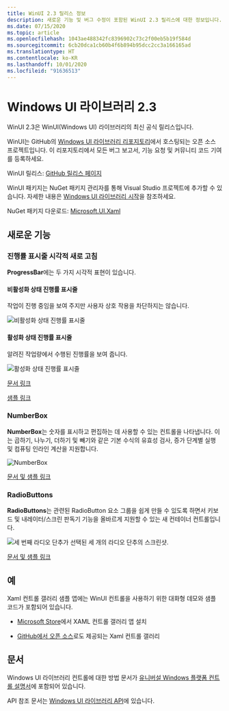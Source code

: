 ```yaml
---
title: WinUI 2.3 릴리스 정보
description: 새로운 기능 및 버그 수정이 포함된 WinUI 2.3 릴리스에 대한 정보입니다.
ms.date: 07/15/2020
ms.topic: article
ms.openlocfilehash: 1043ae488342fc8396902c73c2f00eb5b19f584d
ms.sourcegitcommit: 6cb20dca1cb60b4f6b894b95dcc2cc3a166165ad
ms.translationtype: HT
ms.contentlocale: ko-KR
ms.lasthandoff: 10/01/2020
ms.locfileid: "91636513"
---
```

# <a name="windows-ui-library-23"></a>Windows UI 라이브러리 2.3

WinUI 2.3은 WinUI(Windows UI) 라이브러리의 최신 공식 릴리스입니다.

WinUI는 GitHub의 [Windows UI 라이브러리 리포지토리](https://aka.ms/winui)에서 호스팅되는 오픈 소스 프로젝트입니다. 이 리포지토리에서 모든 버그 보고서, 기능 요청 및 커뮤니티 코드 기여를 등록하세요.

WinUI 릴리스: [GitHub 릴리스 페이지](https://github.com/microsoft/microsoft-ui-xaml/releases)

WinUI 패키지는 NuGet 패키지 관리자를 통해 Visual Studio 프로젝트에 추가할 수 있습니다. 자세한 내용은 [Windows UI 라이브러리 시작](../getting-started.md)을 참조하세요.

NuGet 패키지 다운로드: [Microsoft.UI.Xaml](https://www.nuget.org/packages/Microsoft.UI.Xaml)

## <a name="new-features"></a>새로운 기능

### <a name="progress-bar-visual-refresh"></a>진행률 표시줄 시각적 새로 고침

**ProgressBar**에는 두 가지 시각적 표현이 있습니다.

#### <a name="indeterminate-progress-bar"></a>비활성화 상태 진행률 표시줄

작업이 진행 중임을 보여 주지만 사용자 상호 작용을 차단하지는 않습니다.

![비활성화 상태 진행률 표시줄](../images/IndeterminateProgressBar.gif)

#### <a name="determinate-progress-bar"></a>활성화 상태 진행률 표시줄

알려진 작업량에서 수행된 진행률을 보여 줍니다. 

![활성화 상태 진행률 표시줄](../images/DeterminateProgressBar.gif)

[문서 링크](/windows/uwp/design/controls-and-patterns/progress-controls)

[샘플 링크](/windows/uwp/design/controls-and-patterns/progress-controls#examples)

### <a name="numberbox"></a>NumberBox

**NumberBox**는 숫자를 표시하고 편집하는 데 사용할 수 있는 컨트롤을 나타냅니다. 이는 곱하기, 나누기, 더하기 및 빼기와 같은 기본 수식의 유효성 검사, 증가 단계별 실행 및 컴퓨팅 인라인 계산을 지원합니다.

![NumberBox](../images/NumberBoxGif.gif)

[문서 및 샘플 링크](/windows/uwp/design/controls-and-patterns/number-box)

### <a name="radiobuttons"></a>RadioButtons

**RadioButtons**는 관련된 RadioButton 요소 그룹을 쉽게 만들 수 있도록 하면서 키보드 및 내레이터/스크린 판독기 기능을 올바르게 지원할 수 있는 새 컨테이너 컨트롤입니다.

![세 번째 라디오 단추가 선택된 세 개의 라디오 단추의 스크린샷.](../images/RadioButtons.png)

[문서 및 샘플 링크](https://github.com/microsoft/microsoft-ui-xaml-specs/blob/c8d3d3668af546091656dfc37436b13cd062f52d/active/radiobuttons/RadioButtons_Spec.md)

## <a name="examples"></a>예

Xaml 컨트롤 갤러리 샘플 앱에는 WinUI 컨트롤을 사용하기 위한 대화형 데모와 샘플 코드가 포함되어 있습니다.

* [Microsoft Store](
https://www.microsoft.com/p/xaml-controls-gallery/9msvh128x2zt)에서 XAML 컨트롤 갤러리 앱 설치

* [GitHub에서 오픈 소스](https://github.com/Microsoft/Xaml-Controls-Gallery)로도 제공되는 Xaml 컨트롤 갤러리

## <a name="documentation"></a>문서

Windows UI 라이브러리 컨트롤에 대한 방법 문서가 [유니버설 Windows 플랫폼 컨트롤 설명서](/windows/uwp/design/controls-and-patterns/)에 포함되어 있습니다.

API 참조 문서는 [Windows UI 라이브러리 API](/uwp/api/overview/winui/)에 있습니다.